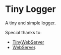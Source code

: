 # Tiny Logger

A tiny and simple logger.

Special thanks to:

- [TinyWebServer](https://github.com/qinguoyi/TinyWebServer)
- [WebServer](https://github.com/markparticle/WebServer).
